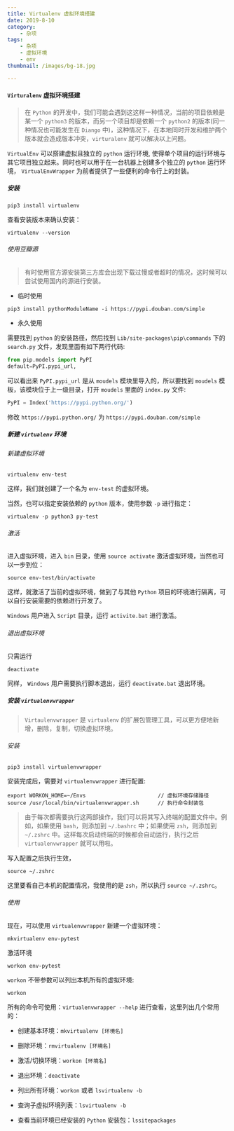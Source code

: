 ```yaml
---
title: Virtualenv 虚拟环境搭建
date: 2019-8-10
category:
    - 杂项
tags:
    - 杂项
    - 虚拟环境
    - env
thumbnail: /images/bg-18.jpg

---
```


#### `Virturalenv` 虚拟环境搭建

> 在 `Python` 的开发中，我们可能会遇到这这样一种情况，当前的项目依赖是某一个 `python3` 的版本，而另一个项目却是依赖一个 `python2` 的版本(同一种情况也可能发生在 `Diango` 中)，这种情况下，在本地同时开发和维护两个版本就会造成版本冲突，`virturalenv` 就可以解决以上问题。

<!-- more -->

`VirtualEnv` 可以搭建虚拟且独立的 `python` 运行环境, 使得单个项目的运行环境与其它项目独立起来。同时也可以用于在一台机器上创建多个独立的  `python` 运行环境， `VirtualEnvWrapper` 为前者提供了一些便利的命令行上的封装。


##### 安装

```shell
pip3 install virtualenv
```

查看安装版本来确认安装：

```shell
virtualenv --version
```

###### 使用豆瓣源

> 有时使用官方源安装第三方库会出现下载过慢或者超时的情况，这时候可以尝试使用国内的源进行安装。

- 临时使用

```shell
pip3 install pythonModuleName -i https://pypi.douban.com/simple
```

- 永久使用

需要找到 `python` 的安装路径，然后找到 `Lib/site-packages\pip\commands` 下的 `search.py` 文件，发现里面有如下两行代码:

```python
from pip.models import PyPI
default=PyPI.pypi_url,
```

可以看出来 `PyPI.pypi_url` 是从 `moudels` 模块里导入的，所以要找到 `moudels` 模板，该模块位于上一级目录，打开 `moudels` 里面的 `index.py` 文件:

```python
PyPI = Index('https://pypi.python.org/')
```

修改 `https://pypi.python.org/` 为 `https://pypi.douban.com/simple`

##### 新建 `virtualenv` 环境

###### 新建虚拟环境

```shell
virtualenv env-test
```

这样，我们就创建了一个名为 `env-test` 的虚拟环境。

当然，也可以指定安装依赖的 `python` 版本，使用参数 `-p` 进行指定：

```
virtualenv -p python3 py-test
```

###### 激活

进入虚拟环境，进入 `bin` 目录，使用 `source activate` 激活虚拟环境，当然也可以一步到位：

```shell
source env-test/bin/activate
```

这样，就激活了当前的虚拟环境，做到了与其他 `Python` 项目的环境进行隔离，可以自行安装需要的依赖进行开发了。

`Windows` 用户进入 `Script` 目录，运行 `activite.bat` 进行激活。

###### 退出虚拟环境

只需运行

```shell
deactivate
```

同样， `Windows` 用户需要执行脚本退出，运行 `deactivate.bat` 退出环境。

##### 安装 `virtualenvwrapper`

> `Virtaulenvwrapper` 是 `virtualenv` 的扩展包管理工具，可以更方便地新增，删除，复制，切换虚拟环境。

###### 安装

```shell
pip3 install virtualenvwrapper
```

安装完成后，需要对 `virtualenvwrapper` 进行配置:

```shell
export WORKON_HOME=~/Envs                       // 虚拟环境存储路径
source /usr/local/bin/virtualenvwrapper.sh      // 执行命令封装包
```

> 由于每次都需要执行这两部操作，我们可以将其写入终端的配置文件中。例如，如果使用 `bash`，则添加到 `~/.bashrc` 中；如果使用 `zsh`，则添加到 `~/.zshrc` 中。这样每次启动终端的时候都会自动运行，执行之后 `virtualenvwrapper` 就可以用啦。

写入配置之后执行生效，

```shell
source ~/.zshrc
```

这里要看自己本机的配置情况，我使用的是 `zsh`，所以执行 `source ~/.zshrc`。

###### 使用

现在，可以使用 `virtualenvwrapper`  新建一个虚拟环境：

```shell
mkvirtualenv env-pytest
```

激活环境

```shell
workon env-pytest
```

`workon` 不带参数可以列出本机所有的虚拟环境:

```shell
workon
```

所有的命令可使用：`virtualenvwrapper --help` 进行查看，这里列出几个常用的：

- 创建基本环境：`mkvirtualenv [环境名]`

- 删除环境：`rmvirtualenv [环境名]`

- 激活/切换环境：`workon [环境名]`

- 退出环境：`deactivate`

- 列出所有环境：`workon` 或者 `lsvirtualenv -b`

- 查询子虚拟环境列表：`lsvirtualenv -b`

- 查看当前环境已经安装的 `Python` 安装包：`lssitepackages`

